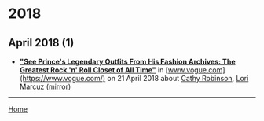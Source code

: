 # 2018

## April 2018 (1)

 - [**"See Prince's Legendary Outfits From His Fashion Archives: The Greatest Rock 'n' Roll Closet of All Time"**](https://www.vogue.com/article/inside-prince-closet-at-paisley-park-fashion-archive) in [www.vogue.com](https://www.vogue.com/) on 21 April 2018 about [Cathy Robinson](../../topics/cathy-robinson/index.md), [Lori Marcuz](../../topics/lori-marcuz/index.md) ([mirror](https://web.archive.org/web/*/https://www.vogue.com/article/inside-prince-closet-at-paisley-park-fashion-archive))

----

[Home](../)

